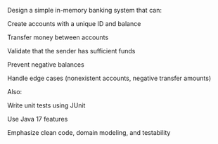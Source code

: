 Design a simple in-memory banking system that can:

Create accounts with a unique ID and balance

Transfer money between accounts

Validate that the sender has sufficient funds

Prevent negative balances

Handle edge cases (nonexistent accounts, negative transfer amounts)

Also:

Write unit tests using JUnit

Use Java 17 features

Emphasize clean code, domain modeling, and testability

